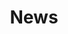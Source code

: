 ---
title: News
description: The latest news
layout: news
pagination: 
    enabled: true
    category: news
---